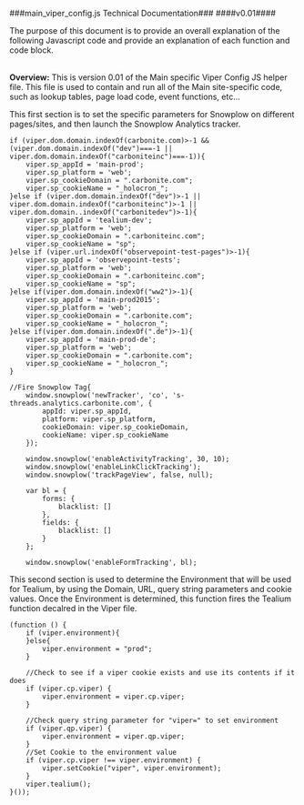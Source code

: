 ###main_viper_config.js Technical Documentation###
####v0.01####
<br>

The purpose of this document is to provide an overall explanation of the following Javascript code and provide an explanation of each function and code block.
<br><br>

**Overview:**
This is version 0.01 of the Main specific Viper Config JS helper file.  This file is used to contain and run all of the Main site-specific code, such as lookup tables, page load code, event functions, etc... 


This first section is to set the specific parameters for Snowplow on different pages/sites, and then launch the Snowplow Analytics tracker.

```
if (viper.dom.domain.indexOf(carbonite.com)>-1 && (viper.dom.domain.indexOf("dev")===-1 || viper.dom.domain.indexOf("carboniteinc")===-1)){
    viper.sp_appId = 'main-prod';
    viper.sp_platform = 'web';
    viper.sp_cookieDomain = ".carbonite.com";
    viper.sp_cookieName = "_holocron_";
}else if (viper.dom.domain.indexOf("dev")>-1 || viper.dom.domain.indexOf("carboniteinc")>-1 || viper.dom.domain..indexOf("carbonitedev")>-1){
    viper.sp_appId = 'tealium-dev';
    viper.sp_platform = 'web';
    viper.sp_cookieDomain = ".carboniteinc.com";
    viper.sp_cookieName = "sp";
}else if (viper.url.indexOf("observepoint-test-pages")>-1){
    viper.sp_appId = 'observepoint-tests';
    viper.sp_platform = 'web';
    viper.sp_cookieDomain = ".carboniteinc.com";
    viper.sp_cookieName = "sp";
}else if(viper.dom.domain.indexOf("ww2")>-1){
    viper.sp_appId = 'main-prod2015';
    viper.sp_platform = 'web';
    viper.sp_cookieDomain = ".carbonite.com";
    viper.sp_cookieName = "_holocron_";
}else if(viper.dom.domain.indexOf(".de")>-1){
    viper.sp_appId = 'main-prod-de';
    viper.sp_platform = 'web';
    viper.sp_cookieDomain = ".carbonite.com";
    viper.sp_cookieName = "_holocron_";
}
```
```
//Fire Snowplow Tag{
    window.snowplow('newTracker', 'co', 's-threads.analytics.carbonite.com', {
        appId: viper.sp_appId,
        platform: viper.sp_platform,
        cookieDomain: viper.sp_cookieDomain,
        cookieName: viper.sp_cookieName
    });
```
```
    window.snowplow('enableActivityTracking', 30, 10);
    window.snowplow('enableLinkClickTracking');
    window.snowplow('trackPageView', false, null);

    var bl = {
        forms: {
            blacklist: []
        },
        fields: {
            blacklist: []
        }
    };

    window.snowplow('enableFormTracking', bl);
```

This second section is used to determine the Environment that will be used for Tealium, by using the Domain, URL, query string parameters and cookie values.  Once the Environment is determined, this function fires the Tealium function decalred in the Viper file.

```
(function () {
    if (viper.environment){
    }else{
        viper.environment = "prod";
    }

    //Check to see if a viper cookie exists and use its contents if it does
    if (viper.cp.viper) {
        viper.environment = viper.cp.viper;
    }

    //Check query string parameter for "viper=" to set environment
    if (viper.qp.viper) {
        viper.environment = viper.qp.viper;
    }
    //Set Cookie to the environment value
    if (viper.cp.viper !== viper.environment) {
        viper.setCookie("viper", viper.environment);
    }
    viper.tealium();
}());
```